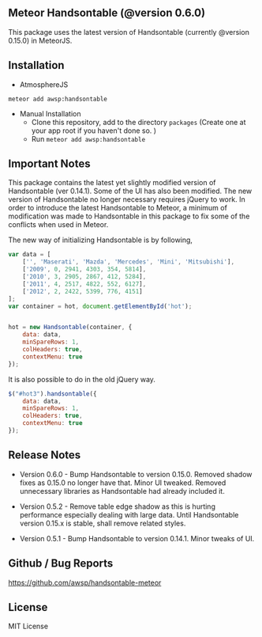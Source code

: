 ## Meteor Handsontable (@version 0.6.0)
This package uses the latest version of Handsontable (currently @version 0.15.0) in MeteorJS.


## Installation

- AtmosphereJS
```
meteor add awsp:handsontable
```

- Manual Installation
    - Clone this repository, add to the directory `packages` (Create one at your app root if you haven't done so. )
    - Run `meteor add awsp:handsontable`


## Important Notes
This package contains the latest yet slightly modified version of Handsontable (ver 0.14.1). Some of the UI has also been modified. 
The new version of Handsontable no longer necessary requires jQuery to work.
In order to introduce the latest Handsontable to Meteor,
a minimum of modification was made to Handsontable in this package to fix some of the conflicts when used in Meteor.


The new way of initializing Handsontable is by following,

```js
var data = [
    ['', 'Maserati', 'Mazda', 'Mercedes', 'Mini', 'Mitsubishi'],
    ['2009', 0, 2941, 4303, 354, 5814],
    ['2010', 3, 2905, 2867, 412, 5284],
    ['2011', 4, 2517, 4822, 552, 6127],
    ['2012', 2, 2422, 5399, 776, 4151]
];
var container = hot, document.getElementById('hot');


hot = new Handsontable(container, {
    data: data,
    minSpareRows: 1,
    colHeaders: true,
    contextMenu: true
});
```

It is also possible to do in the old jQuery way.
```js
$("#hot3").handsontable({
    data: data,
    minSpareRows: 1,
    colHeaders: true,
    contextMenu: true
});
```


## Release Notes
* Version 0.6.0 - Bump Handsontable to version 0.15.0. Removed shadow fixes as 0.15.0 no longer have that. Minor UI tweaked. 
                  Removed unnecessary libraries as Handsontable had already included it.  
* Version 0.5.2 - Remove table edge shadow as this is hurting performance especially dealing with large data. 
                  Until Handsontable version 0.15.x is stable, shall remove related styles. 

* Version 0.5.1 - Bump Handsontable to version 0.14.1. Minor tweaks of UI. 


## Github / Bug Reports
https://github.com/awsp/handsontable-meteor



## License
MIT License
